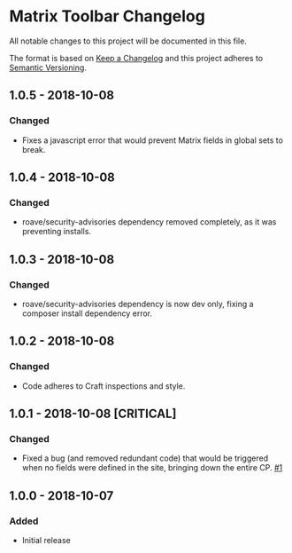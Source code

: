 # Matrix Toolbar Changelog

All notable changes to this project will be documented in this file.

The format is based on [Keep a Changelog](http://keepachangelog.com/) and this project adheres to [Semantic Versioning](http://semver.org/).

## 1.0.5 - 2018-10-08
### Changed
- Fixes a javascript error that would prevent Matrix fields in global sets to break.

## 1.0.4 - 2018-10-08
### Changed
- roave/security-advisories dependency removed completely, as it was preventing installs.

## 1.0.3 - 2018-10-08
### Changed
- roave/security-advisories dependency is now dev only, fixing a composer install dependency error.

## 1.0.2 - 2018-10-08
### Changed
- Code adheres to Craft inspections and style.

## 1.0.1 - 2018-10-08 [CRITICAL]
### Changed
- Fixed a bug (and removed redundant code) that would be triggered when no fields were defined in the site, bringing down the entire CP. [#1](https://github.com/monachilada/craft-matrixtoolbar/issues/1)

## 1.0.0 - 2018-10-07
### Added
- Initial release

